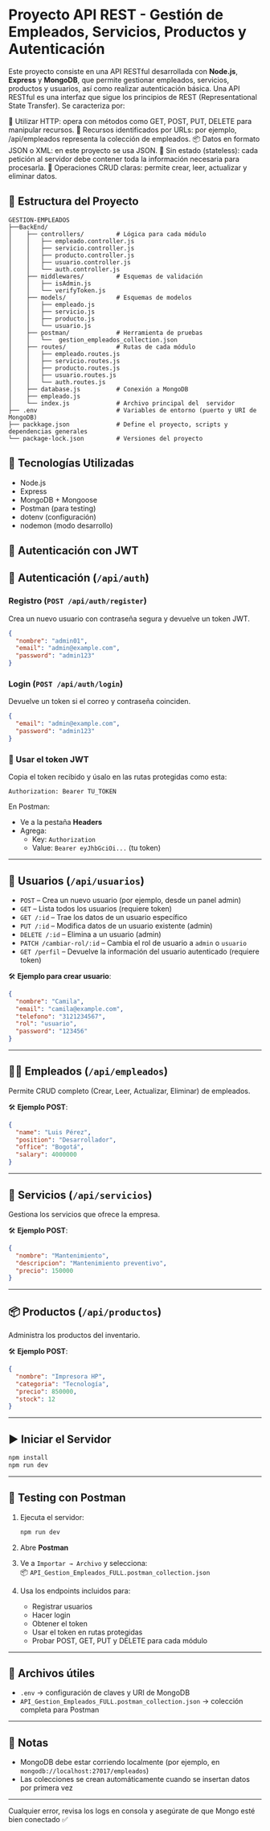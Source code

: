 # Proyecto API REST - Gestión de Empleados, Servicios, Productos y Autenticación

Este proyecto consiste en una API RESTful desarrollada con **Node.js**, **Express** y **MongoDB**, que permite gestionar empleados, servicios, productos y usuarios, así como realizar autenticación básica.
Una API RESTful es una interfaz que sigue los principios de REST (Representational State Transfer). Se caracteriza por:

📍 Utilizar HTTP: opera con métodos como GET, POST, PUT, DELETE para manipular recursos.
🧩 Recursos identificados por URLs: por ejemplo, /api/empleados representa la colección de empleados.
📦 Datos en formato JSON o XML: en este proyecto se usa JSON.
🔁 Sin estado (stateless): cada petición al servidor debe contener toda la información necesaria para procesarla.
🔄 Operaciones CRUD claras: permite crear, leer, actualizar y eliminar datos.

## 📁 Estructura del Proyecto

```
GESTION-EMPLEADOS
├──BackEnd/
│    ├── controllers/         # Lógica para cada módulo
│    │   ├── empleado.controller.js
│    │   ├── servicio.controller.js
│    │   ├── producto.controller.js
│    │   ├── usuario.controller.js
│    │   └── auth.controller.js
│    ├── middlewares/         # Esquemas de validación
│    │   ├── isAdmin.js
│    │   └── verifyToken.js
│    ├── models/              # Esquemas de modelos
│    │   ├── empleado.js
│    │   ├── servicio.js
│    │   ├── producto.js
│    │   └── usuario.js
│    ├── postman/             # Herramienta de pruebas
│    │   └──  gestion_empleados_collection.json
│    ├── routes/              # Rutas de cada módulo
│    │   ├── empleado.routes.js
│    │   ├── servicio.routes.js
│    │   ├── producto.routes.js
│    │   ├── usuario.routes.js
│    │   └── auth.routes.js
│    ├── database.js          # Conexión a MongoDB
│    ├── empleado.js          
│    └── index.js             # Archivo principal del  servidor
├── .env                      # Variables de entorno (puerto y URI de MongoDB)
├── packkage.json             # Define el proyecto, scripts y dependencias generales
└── package-lock.json         # Versiones del proyecto
```

## 🚀 Tecnologías Utilizadas

* Node.js
* Express
* MongoDB + Mongoose
* Postman (para testing)
* dotenv (configuración)
* nodemon (modo desarrollo)

## 🔐 Autenticación con JWT

## 🔐 Autenticación (`/api/auth`)

### Registro (`POST /api/auth/register`)
Crea un nuevo usuario con contraseña segura y devuelve un token JWT.

```json
{
  "nombre": "admin01",
  "email": "admin@example.com",
  "password": "admin123"
}
```

### Login (`POST /api/auth/login`)
Devuelve un token si el correo y contraseña coinciden.

```json
{
  "email": "admin@example.com",
  "password": "admin123"
}
```

### 🪪 Usar el token JWT
Copia el token recibido y úsalo en las rutas protegidas como esta:

```
Authorization: Bearer TU_TOKEN
```

En Postman:
- Ve a la pestaña **Headers**
- Agrega:  
  - Key: `Authorization`  
  - Value: `Bearer eyJhbGciOi...` (tu token)

---

## 👤 Usuarios (`/api/usuarios`)

- `POST` – Crea un nuevo usuario (por ejemplo, desde un panel admin)
- `GET` – Lista todos los usuarios (requiere token)
- `GET /:id` – Trae los datos de un usuario específico
- `PUT /:id` – Modifica datos de un usuario existente (admin)
- `DELETE /:id` – Elimina a un usuario (admin)
- `PATCH /cambiar-rol/:id` – Cambia el rol de usuario a `admin` o `usuario`
- `GET /perfil` – Devuelve la información del usuario autenticado (requiere token)

🛠️ **Ejemplo para crear usuario**:
```json
{
  "nombre": "Camila",
  "email": "camila@example.com",
  "telefono": "3121234567",
  "rol": "usuario",
  "password": "123456"
}
```

---

## 👨‍💼 Empleados (`/api/empleados`)

Permite CRUD completo (Crear, Leer, Actualizar, Eliminar) de empleados.

🛠️ **Ejemplo POST**:
```json
{
  "name": "Luis Pérez",
  "position": "Desarrollador",
  "office": "Bogotá",
  "salary": 4000000
}
```

---

## 🧰 Servicios (`/api/servicios`)

Gestiona los servicios que ofrece la empresa.

🛠️ **Ejemplo POST**:
```json
{
  "nombre": "Mantenimiento",
  "descripcion": "Mantenimiento preventivo",
  "precio": 150000
}
```

---

## 📦 Productos (`/api/productos`)

Administra los productos del inventario.

🛠️ **Ejemplo POST**:
```json
{
  "nombre": "Impresora HP",
  "categoria": "Tecnología",
  "precio": 850000,
  "stock": 12
}
```

---

## ▶️ Iniciar el Servidor

```bash
npm install
npm run dev
```

---

## 🧪 Testing con Postman

1. Ejecuta el servidor:  
   ```bash
   npm run dev
   ```

2. Abre **Postman**

3. Ve a `Importar → Archivo` y selecciona:  
   📦 `API_Gestion_Empleados_FULL.postman_collection.json`

4. Usa los endpoints incluidos para:
   - Registrar usuarios
   - Hacer login
   - Obtener el token
   - Usar el token en rutas protegidas
   - Probar POST, GET, PUT y DELETE para cada módulo

---

## 📁 Archivos útiles

- `.env` → configuración de claves y URI de MongoDB
- `API_Gestion_Empleados_FULL.postman_collection.json` → colección completa para Postman

---

## 📌 Notas

* MongoDB debe estar corriendo localmente (por ejemplo, en `mongodb://localhost:27017/empleados`)
* Las colecciones se crean automáticamente cuando se insertan datos por primera vez

---

Cualquier error, revisa los logs en consola y asegúrate de que Mongo esté bien conectado ✅